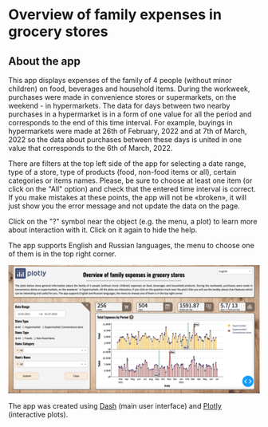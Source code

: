 # Overview of family expenses in grocery stores

## About the app
This app displays expenses of the family of 4 people (without minor children) on food, beverages and household items. During the workweek, purchases were made in convenience stores or supermarkets, on the weekend - in hypermarkets. The data for days between two nearby purchases in a hypermarket is in a form of one value for all the period and corresponds to the end of this time interval. For example, buyings in hypermarkets were made at 26th of February, 2022 and at 7th of March, 2022 so the data about purchases between these days is united in one value that corresponds to the 6th of March, 2022.

There are filters at the top left side of the app for selecting a date range, type of a store, type of products (food, non-food items or all), certain categories or items names. Please, be sure to choose at least one item (or click on the "All" option) and check that the entered time interval is correct. If you make mistakes at these points, the app will not be «broken», it will just show you the error message and not update the data on the page.

Click on the "?" symbol near the object (e.g. the menu, a plot) to learn more about interaction with it. Click on it again to hide the help.

The app supports English and Russian languages, the menu to choose one of them is in the top right corner.

![main](Screenshots/main.png)

The app was created using [Dash](https://dash.plotly.com) (main user interface) and [Plotly](https://plotly.com/python/) (interactive plots).

